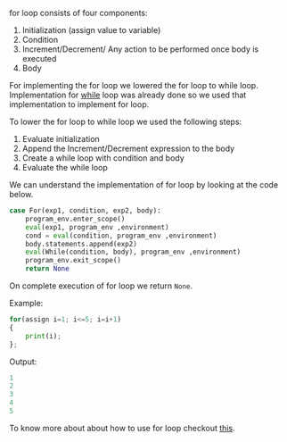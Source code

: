 for loop consists of four components:
1. Initialization (assign value to variable)
2. Condition 
3. Increment/Decrement/ Any action to be performed once body is executed
4. Body

For implementing the for loop we lowered the for loop to while loop. Implementation for [while](Implementation/while.md) loop was already done so we used that implementation to implement for loop.

To lower the for loop to while loop we used the following steps:
1. Evaluate initialization
2. Append the Increment/Decrement expression to the body
3. Create a while loop with condition and body
4. Evaluate the while loop

We can understand the implementation of for loop by looking at the code below.

```python
case For(exp1, condition, exp2, body):
    program_env.enter_scope()
    eval(exp1, program_env ,environment)
    cond = eval(condition, program_env ,environment)
    body.statements.append(exp2)
    eval(While(condition, body), program_env ,environment)
    program_env.exit_scope()
    return None
```

On complete execution of for loop we return ```None```.

Example:

```python
for(assign i=1; i<=5; i=i+1)
{
    print(i);
};
```
Output:

```python
1
2
3
4
5
```

To know more about about how to use for loop checkout [this](usage/for.md).